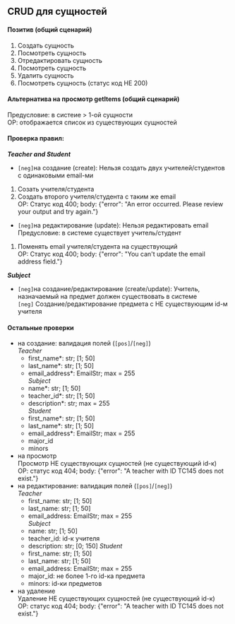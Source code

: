 ## CRUD для сущностей

#### Позитив (общий сценарий)

1. Создать сущность
2. Посмотреть сущность
3. Отредактировать сущность
4. Посмотреть сущность
5. Удалить сущность
6. Посмотреть сущность (статус код НЕ 200)

#### Альтернатива на просмотр getItems (общий сценарий)

Предусловие: в систеие > 1-ой сущности  
ОР: отображается список из существующих сущностей

#### Проверка правил:

***Teacher and Student***

* `[neg]`на создание (create): Нельзя создать двух учителей/студентов с одинаковыми email-ми

1. Созать учителя/студента
2. Создать второго учителя/студента с таким же email  
   ОР: Статус код 400; body: {"error": "An error occurred. Please review your output and try again."}

* `[neg]`на редактирование (update): Нельзя редактировать email  
  Предусловие: в системе существует учитель/студент

1. Поменять email учителя/студента на существующий  
   ОР: Статус код 400; body: {"error": "You can't update the email address field."}

***Subject***

* `[neg]`на создание/редактирование (create/update): Учитель, назначаемый на предмет должен существовать в системе  
  `[neg]` Создание/редактирование предмета с НЕ существующим id-м учителя

#### Остальные проверки

* на создание: валидация полей (`[pos]`/`[neg]`)  
  _Teacher_
    * first_name*: str; [1; 50]
    * last_name*: str; [1; 50]
    * email_address*: EmailStr; max = 255  
      _Subject_
    * name*: str; [1; 50]
    * teacher_id*: str; [1; 50]
    * description*: str; max = 255  
      _Student_
    * first_name*: str; [1; 50]
    * last_name*: str; [1; 50]
    * email_address*: EmailStr; max = 255
    * major_id
    * minors
* на просмотр  
  Просмотр НЕ существующих сущностей (не существующий id-к)  
  ОР: статус код 404; body: {"error": "A teacher with ID TC145 does not exist."}
* на редактирование: валидация полей (`[pos]`/`[neg]`)   
  _Teacher_
    * first_name: str; [1; 50]
    * last_name: str; [1; 50]
    * email_address: EmailStr; max = 255  
      _Subject_
    * name: str; [1; 50]
    * teacher_id: id-к учителя
    * description: str; [0; 150]
      _Student_
    * first_name: str; [1; 50]
    * last_name: str; [1; 50]
    * email_address: EmailStr; max = 255
    * major_id: не более 1-го id-ка предмета
    * minors: id-ки предметов
* на удаление  
  Удаление НЕ существующих сущностей (не существующий id-к)  
  ОР: статус код 404; body: {"error": "A teacher with ID TC145 does not exist."}

